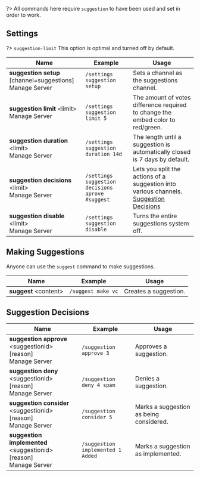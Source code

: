 ?> All commands here require `suggestion` to have been used and set in order to work.

<!--![Suggestions](_images/suggestions.png ':size=75%')-->

## Settings

?> `suggestion-limit` This option is optimal and turned off by default.
<!-- tabs:start -->

<!-- tab:Slash Commands -->
Name              | Example           | Usage                                                                         
 ---------------- | ----------------- | -----------------------------------------------------------------------------                      
**suggestion setup** [channel=suggestions]<br><span class="user-permissions">Manage Server</span> | `/settings suggestion setup` | Sets a channel as the suggestions channel.
**suggestion limit** \<limit><br><span class="user-permissions">Manage Server</span> | `/settings suggestion limit 5` | The amount of votes difference required to change the embed color to red/green.
**suggestion duration** \<limit><br><span class="user-permissions">Manage Server</span> | `/settings suggestion duration 14d` | The length until a suggestion is automatically closed is 7 days by default.
**suggestion decisions** \<limit><br><span class="user-permissions">Manage Server</span> | `/settings suggestion decisions aprove #suggest` | Lets you split the actions of a suggestion into various channels. [Suggestion Decisions](https://docs.joink.xyz/#/suggestions?id=suggestion-decisions)
**suggestion disable** \<limit><br><span class="user-permissions">Manage Server</span> | `/settings suggestion disable` | Turns the entire suggestions system off.

<!-- tabs:end -->


## Making Suggestions

<!-- tabs:start -->                                                    

<!-- tab:Slash Commands -->
Anyone can use the `suggest` command to make suggestions.

Name              | Example           | Usage                                                                         
 ---------------- | ----------------- | ----------------------------------------------------------------------------- 
**suggest** \<content> | `/suggest make vc`| Creates a suggestion.                                   

<!-- tabs:end -->


## Suggestion Decisions

<!-- tabs:start -->           

<!-- tab:Slash Commands -->
Name              | Example           | Usage                                                                         
 ---------------- | ----------------- | ----------------------------------------------------------------------------- 
**suggestion approve** \<suggestionid> [reason]<br><span class="user-permissions">Manage Server</span> | `/suggestion approve 3` | Approves a suggestion.                    
**suggestion deny** \<suggestionid> [reason]<br><span class="user-permissions">Manage Server</span> | `/suggestion deny 4 spam` | Denies a suggestion.                       
**suggestion consider** \<suggestionid> [reason]<br><span class="user-permissions">Manage Server</span> | `/suggestion consider 5` | Marks a suggestion as being considered. 
**suggestion implemented** \<suggestionid> [reason]<br><span class="user-permissions">Manage Server</span> | `/suggestion implemented 1 Added` | Marks a suggestion as implemented.

<!-- tabs:end -->
